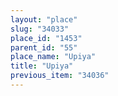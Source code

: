 ```yaml
---
layout: "place"
slug: "34033"
place_id: "1453"
parent_id: "55"
place_name: "Upiya"
title: "Upiya"
previous_item: "34036"
---
```

